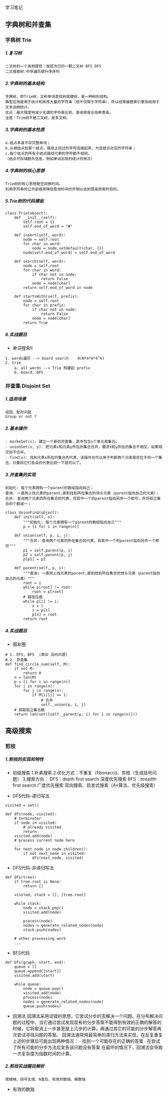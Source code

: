 学习笔记
## 字典树和并查集
### 字典树 Trie
##### 1.复习树
    二叉树的一个高频题目：按层次打印一颗二叉树 BFS DFS
    二叉搜索树:中序遍历是升序序列
##### 2.字典树的基本结构
    字典树，即Trie树，又称单词查找树或键树，是一种树形结构。
    典型应用是用于统计和排序大量的字符串（但不仅限于字符串），所以经常被搜索引擎系统用于文本词频统计。
    优点：最大限度地减少无谓的字符串比较，查询效率比哈希表高。
    注意：Trie树不是二叉树，是多叉树。
##### 3.字典树的基本性质
    a.结点本身不存完整单词；
    b.从根结点到某一结点，路径上经过的字符连接起来，为该结点对应的字符串；
    c.每个结点的所有子结点路径代表的字符都不相同。
    （结点可存储额外信息，例如单词出现的统计的频次）
##### 4.字典树的核心思想
    Trie树的核心思想是空间换时间。
    利用字符串的公共前缀来降低查询时间的开销以达到提高效率的目的。
##### 5.Trie树的代码模板
```
class Trie(object):
    def __init__(self):
        self.root = {}
        self.end_of_word = "#"

    def insert(self, word):
        node = self.root
        for char in word:
            node = node.setdefault(char, {})
        node[self.end_of_word] = self.end_of_word

    def search(self, word):
        node = self.root
        for char in word:
            if char not in node:
                return False
            node = node[char]
        return self.end_of_word in node

    def startsWith(self, prefix):
        node = self.root
        for char in prefix:
            if char not in node:
                return False
            node = node[char]
        return True
```
##### 6.实战题目
* 单词搜索II
```
1. words遍历 --> board search    O(N*m*m*4^k)
2. trie
    a. all words --> Trie 构建起 prefix
    b. board, DFS
```

### 并查集 Disjoint Set
##### 1.适用场景
    组团、配对问题
    Group or not ?
##### 2.基本操作
    · markeSet(s): 建立一个新的并查集，其中包含s个单元素集合。
    · unionSet(x, y): 把元素x和元素y所在的集合合并，要求x和y所在的集合不相交，如果相交则不合并。
    · find(x): 找到元素x所在的集合的代表，该操作也可以用于判断两个元素是否位于同一个集合，只要将它们各自的代表比较一下就可以了。
##### 3.并查集的实现
    初始化: 每个元素拥有一个parent的数组指向自己；
    查询: 一直网上找元素的parent,直到找到所在集合的领头元素（parent指向自己的元素）；
    合并: 查询两个元素的所在集合的代表，将其中一个的parent指向另外一个即可，并将孤立集合的个数减一；
```
class UnionFind(object):
    def init(self, n):
        """初始化: 每个元素拥有一个parent的数组指向自己"""
        p = [i for i in range(n)]

    def union(self, p, i, j):
        """合并: 查询两个元素的所在集合的代表，将其中一个的parent指向另外一个即可"""
        p1 = self.parent(p, i)
        p2 = self.parent(p, j)
        p[p1] = p2

    def parent(self, p, i):
        """查询: 一直网上找元素的parent,直到找到所在集合的领头元素（parent指向自己的元素）"""
        root = i
        while p[root] != root:
            root = p[root]
        # 路径压缩
        while p[i] != i:
            x = i
            i = p[i]
            p[x] = root
        return root
```
##### 4.实战题目
* 朋友圈
```
# 1. DFS, BFS  (类似 岛屿问题)
# 2. 并查集
def find_circle_num(self, M):
    if not M:
        return 0
    n = len(M)
    p = [i for i in range(n)]
    for i in range(n):
        for j in range(n):
            if M[i][j] == 1:
                # 合并
                self._union(p, i, j)
    # 获取孤立集合数
    return len(set([self._parent(p, i) for i in range(n)]))
```

## 高级搜索
### 剪枝
##### 1.剪枝的实现和特性
* 初级搜索
    1.朴素搜索
    2.优化方式：不重复（fibonacci)、剪枝（生成括号问题）
    3.搜索方向：
        DFS：depth first search 深度优先搜索
        BFS：breadth first search 广度优先搜索
        双向搜索、启发式搜素（A*算法、优先级搜索）

* DFS代码-递归写法
```
visited = set()

def dfs(node, visited):
    # terminator
    if node in visited:
        # already visited
        return
    visited.add(node)
    # process current node here
    ...
    for next_node in node.children():
        if not next_node in visited:
            dfs(next_node, visited)
```

* DFS代码-非递归写法
```
def dfs(tree):
    if tree.root is None:
        return []
    
    visited, stack = [], [tree.root]

    while stack:
        node = stack.pop()
        visited.add(node)
        
        process(node)
        nodes = generate_related_nodes(node)
        stack.push(nodes)
    
    # other processing work
    ...
```

* BFS代码
```
def bfs(graph, start, end):
    queue = []
    queue.append([start])
    visited.add(start)
    
    while queue:
        node = queue.pop()
        visited.add(node)
        process(node)
        nodes = generate_related_nodes(node)
        queue.push(nodes)
```

* 回溯法
    回溯法采用试错的思想，它尝试分步的去解决一个问题。在分布解决问题的过程中，当它通过尝试发现现有的分步答案不能得到有效的正确的解答的时候，它将取消上一步甚至是上几步的计算，再通过其它的可能的分步解答再次尝试寻找问题的答案。
    回溯法通常用最简单的递归方法来实现，在反复重复上述的步骤后可能出现两种情况：
    · 找到一个可能存在的正确的答案
    · 在尝试了所有可能的分步方法后宣告该问题没有答案
    在最坏的情况下，回溯法会导致一次复杂度为指数时间的计算。

##### 2.剪枝实战题目解析
    爬楼梯、括号生成、N皇后、有效的数独、解数独

* 有效的数独
















